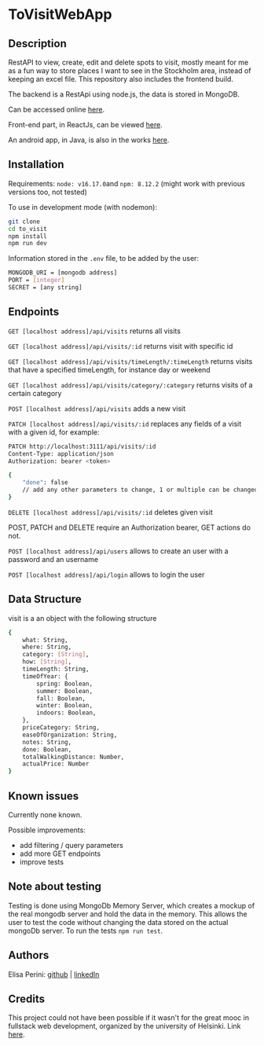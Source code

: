 # ToVisitWebApp

## Description

RestAPI to view, create, edit and delete spots to visit, mostly meant for me as a fun way to store places I want to see in the Stockholm area, instead of keeping an excel file.
This repository also includes the frontend build.

The backend is a RestApi using node.js, the data is stored in MongoDB.

Can be accessed online [here](https://pacific-spire-62523.herokuapp.com/).

Front-end part, in ReactJs, can be viewed [here](https://github.com/elisakaisa/ToVisitWebApp_clientSide).

An android app, in Java, is also in the works [here](https://github.com/elisakaisa/To_visit_android_app).

## Installation

Requirements: `node: v16.17.0`and `npm: 8.12.2` (might work with previous versions too, not tested)

To use in development mode (with nodemon):

```bash
git clone
cd to_visit
npm install
npm run dev
```

Information stored in the `.env` file, to be added by the user:

```bash
MONGODB_URI = [mongodb address]
PORT = [integer]
SECRET = [any string]
```

## Endpoints

`GET [localhost address]/api/visits` returns all visits

`GET [localhost address]/api/visits/:id` returns visit with specific id

`GET [localhost address]/api/visits/timeLength/:timeLength` returns visits that have a specified timeLength, for instance day or weekend

`GET [localhost address]/api/visits/category/:category` returns visits of a certain category

`POST [localhost address]/api/visits` adds a new visit

`PATCH [localhost address]/api/visits/:id` replaces any fields of a visit with a given id, for example:

```bash
PATCH http://localhost:3111/api/visits/:id
Content-Type: application/json
Authorization: bearer <token>

{
    "done": false
    // add any other parameters to change, 1 or multiple can be changed at the same time
}
```

`DELETE [localhost address]/api/visits/:id` deletes given visit

POST, PATCH and DELETE require an Authorization bearer, GET actions do not.

`POST [localhost address]/api/users` allows to create an user with a password and an username

`POST [localhost address]/api/login` allows to login the user

## Data Structure

visit is a an object with the following structure

```bash
{
    what: String,
    where: String,
    category: [String],
    how: [String],
    timeLength: String,
    timeOfYear: {
        spring: Boolean,
        summer: Boolean,
        fall: Boolean,
        winter: Boolean,
        indoors: Boolean,
    },
    priceCategory: String,
    easeOfOrganization: String,
    notes: String,
    done: Boolean,
    totalWalkingDistance: Number,
    actualPrice: Number
}
```

## Known issues

Currently none known.

Possible improvements:

- add filtering / query parameters
- add more GET endpoints
- improve tests

## Note about testing

Testing is done using MongoDb Memory Server, which creates a mockup of the real mongodb server and hold the data in the memory. This allows the user to test the code without changing the data stored on the actual mongoDb server.
To run the tests `npm run test`.

## Authors

Elisa Perini: [github](https://github.com/elisakaisa) | [linkedIn](https://www.linkedin.com/in/elisa-perini-2759ba227/)

## Credits

This project could not have been possible if it wasn't for the great mooc in fullstack web development, organized by the university of Helsinki. Link [here](https://fullstackopen.com/en/).